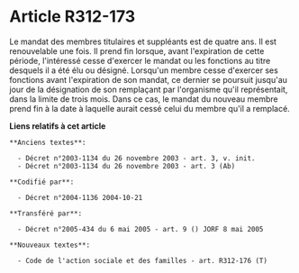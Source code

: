 # Article R312-173

Le mandat des membres titulaires et suppléants est de quatre ans. Il est renouvelable une fois. Il prend fin lorsque, avant
l'expiration de cette période, l'intéressé cesse d'exercer le mandat ou les fonctions au titre desquels il a été élu ou
désigné. Lorsqu'un membre cesse d'exercer ses fonctions avant l'expiration de son mandat, ce dernier se poursuit jusqu'au
jour de la désignation de son remplaçant par l'organisme qu'il représentait, dans la limite de trois mois. Dans ce cas, le
mandat du nouveau membre prend fin à la date à laquelle aurait cessé celui du membre qu'il a remplacé.

**Liens relatifs à cet article**

	**Anciens textes**:

	  - Décret n°2003-1134 du 26 novembre 2003 - art. 3, v. init.
	  - Décret n°2003-1134 du 26 novembre 2003 - art. 3 (Ab)

	**Codifié par**:

	  - Décret n°2004-1136 2004-10-21

	**Transféré par**:

	  - Décret n°2005-434 du 6 mai 2005 - art. 9 () JORF 8 mai 2005

	**Nouveaux textes**:

	  - Code de l'action sociale et des familles - art. R312-176 (T)
